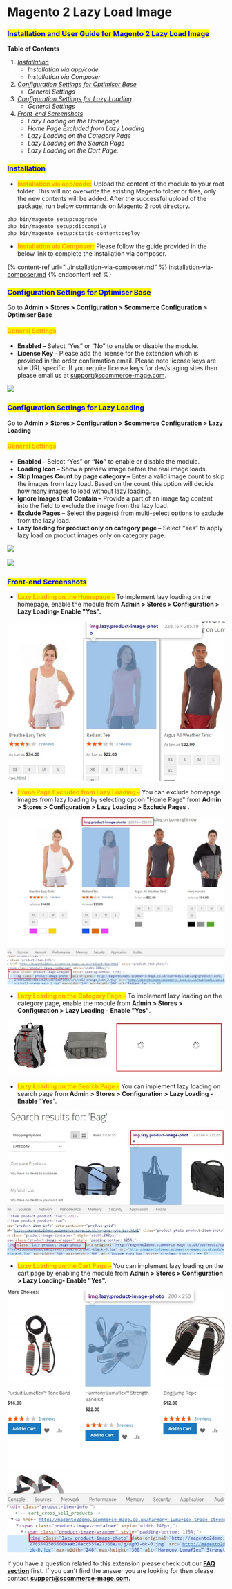# Magento 2 Lazy Load Image

### <mark style="color:blue;">Installation and User Guide for Magento 2 Lazy Load Image</mark>&#x20;

**Table of Contents**

1. [_Installation_ ](magento-2-lazy-load-image.md#toc\_250005)
   * _Installation via app/code_
   * _Installation via Composer_
2. [_Configuration Settings for Optimiser Base_](magento-2-lazy-load-image.md#toc\_250004)&#x20;
   * _General Settings_&#x20;
3. [_Configuration Settings for Lazy Loading_ ](magento-2-lazy-load-image.md#toc\_250002)
   * _General Settings_&#x20;
4. [_Front-end Screenshots_ ](magento-2-lazy-load-image.md#toc\_250000)
   * _Lazy Loading on the Homepage_&#x20;
   * _Home Page Excluded from Lazy Loading_&#x20;
   * _Lazy Loading on the Category Page_&#x20;
   * _Lazy Loading on the Search Page_&#x20;
   * _Lazy Loading on the Cart Page._&#x20;

### <mark style="color:blue;">Installation</mark> <a href="#toc_250005" id="toc_250005"></a>

* <mark style="color:orange;">**Installation via app/code:**</mark> Upload the content of the module to your root folder. This will not overwrite the existing Magento folder or files, only the new contents will be added. After the successful upload of the package, run below commands on Magento 2 root directory.

```
php bin/magento setup:upgrade
php bin/magento setup:di:compile
php bin/magento setup:static-content:deploy
```

* <mark style="color:orange;">**Installation via Composer:**</mark> Please follow the guide provided in the below link to complete the installation via composer.

{% content-ref url="../installation-via-composer.md" %}
[installation-via-composer.md](../installation-via-composer.md)
{% endcontent-ref %}

### <mark style="color:blue;">Configuration Settings for Optimiser Base</mark> <a href="#toc_250004" id="toc_250004"></a>

Go to **Admin > Stores > Configuration > Scommerce Configuration > Optimiser Base**

#### <mark style="color:orange;">General Settings</mark> <a href="#toc_250003" id="toc_250003"></a>

* **Enabled –** Select “Yes” or “No” to enable or disable the module.
* **License Key –** Please add the license for the extension which is provided in the order confirmation email. Please note license keys are site URL specific. If you require license keys for dev/staging sites then please email us at [support@scommerce-mage.com](mailto:support@scommerce-mage.com).

![](../../.gitbook/assets/config\_speed.png)

### <mark style="color:blue;">Configuration Settings for Lazy Loading</mark> <a href="#toc_250002" id="toc_250002"></a>

Go to **Admin > Stores > Configuration > Scommerce Configuration > Lazy Loading**

#### <mark style="color:orange;">General Settings</mark> <a href="#toc_250001" id="toc_250001"></a>

* **Enabled -** Select “Yes” or **“**No**”** to enable or disable the module.
* **Loading Icon –** Show a preview image before the real image loads.
* **Skip Images Count by page category –** Enter a valid image count to skip the images from lazy load. Based on the count this option will decide how many images to load without lazy loading.
* **Ignore Images that Contain –** Provide a part of an image tag content into the field to exclude the image from the lazy load.
* **Exclude Pages –** Select the page(s) from multi-select options to exclude from the lazy load.
* **Lazy loading for product only on category page –** Select “Yes” to apply lazy load on product images only on category page.

![](../../.gitbook/assets/gen\_lazy1.png)

![](../../.gitbook/assets/gen\_lazy2.png)



### <mark style="color:blue;">Front-end Screenshots</mark> <a href="#toc_250000" id="toc_250000"></a>

* <mark style="color:orange;">**Lazy Loading on the Homepage –**</mark> To implement lazy loading on the homepage, enable the module from **Admin > Stores > Configuration > Lazy Loading- Enable "Yes".**

![](<../../.gitbook/assets/9 (3)>)

* <mark style="color:orange;">**Home Page Excluded from Lazy Loading –**</mark> You can exclude homepage images from lazy loading by selecting option "Home Page" from **Admin > Stores > Configuration > Lazy Loading > Exclude Pages .**

![](<../../.gitbook/assets/10 (23)>)

* <mark style="color:orange;">**Lazy Loading on the Category Page –**</mark> To implement lazy loading on the category page, enable the module from **Admin > Stores > Configuration > Lazy Loading - Enable "Yes"**.

![](<../../.gitbook/assets/11 (30)>)

* <mark style="color:orange;">**Lazy Loading on the Search Page –**</mark> You can implement lazy loading on search page from **Admin > Stores > Configuration > Lazy Loading - Enable** "**Yes**".

![](<../../.gitbook/assets/12 (28)>)

* <mark style="color:orange;">**Lazy Loading on the Cart Page –**</mark> You can implement lazy loading on the cart page by enabling the module from **Admin > Stores > Configuration > Lazy Loading- Enable "Yes".**

![](<../../.gitbook/assets/13 (30)>)

If you have a question related to this extension please check out our [**FAQ section**](https://www.scommerce-mage.com/magento-2-lazy-load-image-extension.html#faq) first. If you can't find the answer you are looking for then please contact [**support@scommerce-mage.com**](mailto:core@scommerce-mage.com)**.**
